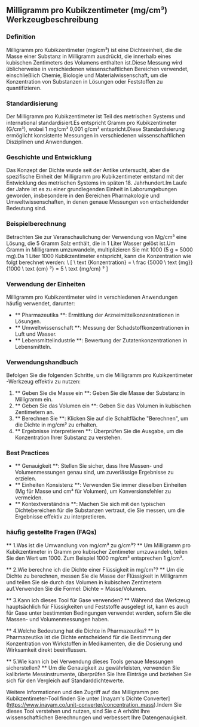 ## Milligramm pro Kubikzentimeter (mg/cm³) Werkzeugbeschreibung

### Definition
Milligramm pro Kubikzentimeter (mg/cm³) ist eine Dichteeinheit, die die Masse einer Substanz in Milligramm ausdrückt, die innerhalb eines kubischen Zentimeters des Volumens enthalten ist.Diese Messung wird üblicherweise in verschiedenen wissenschaftlichen Bereichen verwendet, einschließlich Chemie, Biologie und Materialwissenschaft, um die Konzentration von Substanzen in Lösungen oder Feststoffen zu quantifizieren.

### Standardisierung
Der Milligramm pro Kubikzentimeter ist Teil des metrischen Systems und international standardisiert.Es entspricht Gramm pro Kubikzentimeter (G/cm³), wobei 1 mg/cm³ 0,001 g/cm³ entspricht.Diese Standardisierung ermöglicht konsistente Messungen in verschiedenen wissenschaftlichen Disziplinen und Anwendungen.

### Geschichte und Entwicklung
Das Konzept der Dichte wurde seit der Antike untersucht, aber die spezifische Einheit der Milligramm pro Kubikzentimeter entstand mit der Entwicklung des metrischen Systems im späten 18. Jahrhundert.Im Laufe der Jahre ist es zu einer grundlegenden Einheit in Laborumgebungen geworden, insbesondere in den Bereichen Pharmakologie und Umweltwissenschaften, in denen genaue Messungen von entscheidender Bedeutung sind.

### Beispielberechnung
Betrachten Sie zur Veranschaulichung der Verwendung von Mg/cm³ eine Lösung, die 5 Gramm Salz enthält, die in 1 Liter Wasser gelöst ist.Um Gramm in Milligramm umzuwandeln, multiplizieren Sie mit 1000 (5 g = 5000 mg).Da 1 Liter 1000 Kubikzentimeter entspricht, kann die Konzentration wie folgt berechnet werden:
\ [
\ text {Konzentration} = \ frac {5000 \ text {mg}} {1000 \ text {cm} ³} = 5 \ text {mg/cm} ³
\]

### Verwendung der Einheiten
Milligramm pro Kubikzentimeter wird in verschiedenen Anwendungen häufig verwendet, darunter:
- ** Pharmazeutika **: Ermittlung der Arzneimittelkonzentrationen in Lösungen.
- ** Umweltwissenschaft **: Messung der Schadstoffkonzentrationen in Luft und Wasser.
- ** Lebensmittelindustrie **: Bewertung der Zutatenkonzentrationen in Lebensmitteln.

### Verwendungshandbuch
Befolgen Sie die folgenden Schritte, um die Milligramm pro Kubikzentimeter -Werkzeug effektiv zu nutzen:
1. ** Geben Sie die Masse ein **: Geben Sie die Masse der Substanz in Milligramm ein.
2. ** Geben Sie das Volumen ein **: Geben Sie das Volumen in kubischen Zentimetern an.
3. ** Berechnen Sie **: Klicken Sie auf die Schaltfläche "Berechnen", um die Dichte in mg/cm³ zu erhalten.
4. ** Ergebnisse interpretieren **: Überprüfen Sie die Ausgabe, um die Konzentration Ihrer Substanz zu verstehen.

### Best Practices
- ** Genauigkeit **: Stellen Sie sicher, dass Ihre Massen- und Volumenmessungen genau sind, um zuverlässige Ergebnisse zu erzielen.
- ** Einheiten Konsistenz **: Verwenden Sie immer dieselben Einheiten (Mg für Masse und cm³ für Volumen), um Konversionsfehler zu vermeiden.
- ** Kontextverständnis **: Machen Sie sich mit den typischen Dichtebereichen für die Substanzen vertraut, die Sie messen, um die Ergebnisse effektiv zu interpretieren.

### häufig gestellte Fragen (FAQs)

** 1.Was ist die Umwandlung von mg/cm³ zu g/cm³? **
Um Milligramm pro Kubikzentimeter in Gramm pro kubischer Zentimeter umzuwandeln, teilen Sie den Wert um 1000. Zum Beispiel 1000 mg/cm³ entsprechen 1 g/cm³.

** 2.Wie berechne ich die Dichte einer Flüssigkeit in mg/cm³? **
Um die Dichte zu berechnen, messen Sie die Masse der Flüssigkeit in Milligramm und teilen Sie sie durch das Volumen in kubischen Zentimetern auf.Verwenden Sie die Formel: Dichte = Masse/Volumen.

** 3.Kann ich dieses Tool für Gase verwenden? **
Während das Werkzeug hauptsächlich für Flüssigkeiten und Feststoffe ausgelegt ist, kann es auch für Gase unter bestimmten Bedingungen verwendet werden, sofern Sie die Massen- und Volumenmessungen haben.

** 4.Welche Bedeutung hat die Dichte in Pharmazeutika? **
In Pharmazeutika ist die Dichte entscheidend für die Bestimmung der Konzentration von Wirkstoffen in Medikamenten, die die Dosierung und Wirksamkeit direkt beeinflussen.

** 5.Wie kann ich bei Verwendung dieses Tools genaue Messungen sicherstellen? **
Um die Genauigkeit zu gewährleisten, verwenden Sie kalibrierte Messinstrumente, überprüfen Sie Ihre Einträge und beziehen Sie sich für den Vergleich auf Standarddichtewerte.

Weitere Informationen und den Zugriff auf das Milligramm pro Kubikzentimeter-Tool finden Sie unter [Inayam's Dichte Converter] (https://www.inayam.co/unit-converter/concentration_mass).Indem Sie dieses Tool verstehen und nutzen, sind Sie c A erhöht Ihre wissenschaftlichen Berechnungen und verbessert Ihre Datengenauigkeit.